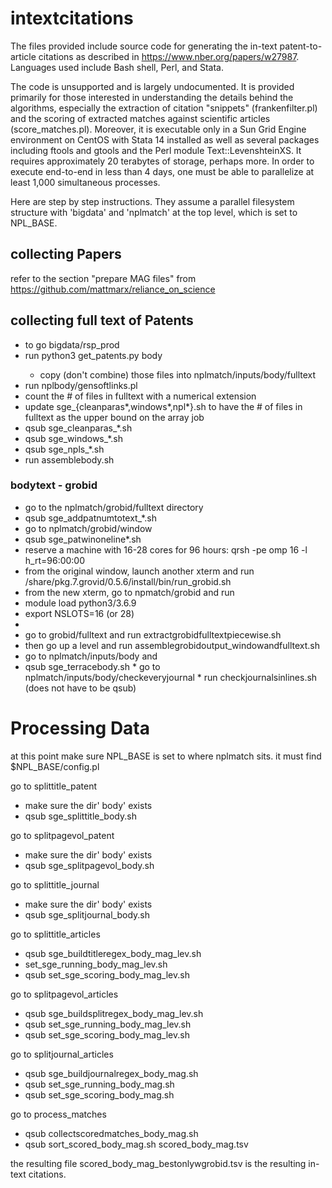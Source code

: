 # intextcitations

The files provided include source code for generating the in-text patent-to-article citations as described in https://www.nber.org/papers/w27987. Languages used include Bash shell, Perl, and Stata.

The code is unsupported and is largely undocumented. It is provided primarily for those interested in understanding the details behind  the algorithms, especially the extraction of citation "snippets" (frankenfilter.pl) and the scoring of extracted matches against scientific articles (score_matches.pl). Moreover, it is executable only in a Sun Grid Engine environment on CentOS with Stata 14 installed as well as several packages including ftools and gtools and the Perl module Text::LevenshteinXS. It requires approximately 20 terabytes of storage, perhaps more. In order to execute end-to-end in less than 4 days, one must be able to parallelize at least 1,000 simultaneous processes.

Here are step by step instructions. They assume  a parallel filesystem structure with 'bigdata' and 'nplmatch' at the top level, which is set to NPL_BASE.

## collecting Papers
refer to the section "prepare MAG files" from https://github.com/mattmarx/reliance_on_science

## collecting full text of Patents
* to go bigdata/rsp_prod
* run python3 get_patents.py body <date range>
  * copy (don't combine) those files into nplmatch/inputs/body/fulltext
 * run nplbody/gensoftlinks.pl
 * count the # of files in fulltext with a numerical extension
 * update sge_{cleanparas*,windows*,npl*}.sh to have the # of files in fulltext as the upper bound on the array job
 * qsub sge_cleanparas_*.sh
 * qsub sge_windows_*.sh
 * qsub sge_npls_*.sh
 *  run assemblebody.sh
 ### bodytext - grobid
 *  go to the nplmatch/grobid/fulltext directory
 *  qsub sge_addpatnumtotext_*.sh
 *  go to nplmatch/grobid/window
 *  qsub sge_patwinoneline*.sh
 *  reserve a machine with 16-28 cores for 96 hours: qrsh -pe omp 16 -l h_rt=96:00:00
 *  from the original window, launch another xterm and run /share/pkg.7.grovid/0.5.6/install/bin/run_grobid.sh
 *  from the new xterm, go to npmatch/grobid and run
 *  module load python3/3.6.9
 *  export NSLOTS=16 (or 28)
 *  <wait a long time>
 *    go to grobid/fulltext and run extractgrobidfulltextpiecewise.sh
 *    then go up a level and run assemblegrobidoutput_windowandfulltext.sh
 *    go to nplmatch/inputs/body and 
  *   qsub sge_terracebody.sh
    * go to nplmatch/inputs/body/checkeveryjournal
    * run checkjournalsinlines.sh (does not have to be qsub)

# Processing Data
at this point make sure NPL_BASE is set to where nplmatch sits. it must find $NPL_BASE/config.pl

go to splittitle_patent
* make sure the dir' body'  exists
* qsub sge_splittitle_body.sh

go to splitpagevol_patent
* make sure the dir' body'  exists
* qsub sge_splitpagevol_body.sh

go to splittitle_journal
* make sure the dir' body'  exists
* qsub sge_splitjournal_body.sh

go to splittitle_articles
* qsub sge_buildtitleregex_body_mag_lev.sh
* set_sge_running_body_mag_lev.sh
* qsub set_sge_scoring_body_mag_lev.sh

go to splitpagevol_articles
* qsub sge_buildsplitregex_body_mag_lev.sh
* qsub set_sge_running_body_mag_lev.sh
* qsub set_sge_scoring_body_mag_lev.sh

go to splitjournal_articles
* qsub sge_buildjournalregex_body_mag.sh
* qsub set_sge_running_body_mag.sh
* qsub set_sge_scoring_body_mag.sh

go to process_matches
* qsub collectscoredmatches_body_mag.sh
* qsub sort_scored_body_mag.sh scored_body_mag.tsv

the resulting file scored_body_mag_bestonlywgrobid.tsv is the resulting in-text citations.


